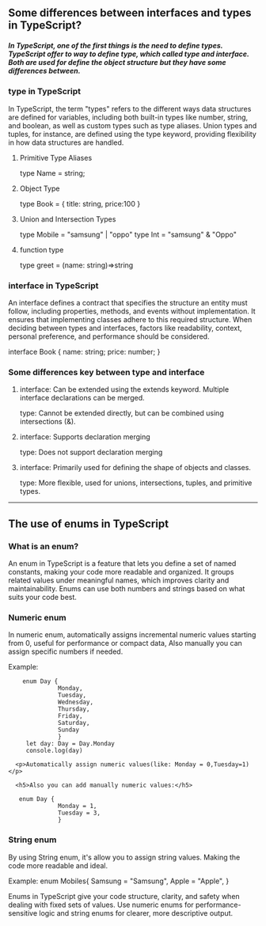 <h2>Some differences between interfaces and types in TypeScript?</h3>

<h5>In TypeScript, one of the first things is the need to define types. TypeScript offer to way to define type, which called type and interface. Both are used for define the object structure but they have some differences between.</h5>

<h3>type in TypeScript</h3>

<p>In TypeScript, the term "types" refers to the different ways data structures are defined for variables, including both built-in types like number, string, and boolean, as well as custom types such as type aliases. Union types and tuples, for instance, are defined using the type keyword, providing flexibility in how data structures are handled.</p>

1. Primitive Type Aliases

   type Name = string;

2. Object Type

   type Book = {
    title: string, price:100
   }

3. Union and Intersection Types

   type Mobile = "samsung" | "oppo"
   type Int = "samsung" & "Oppo"

4. function type

   type greet = (name: string)=>string


<h3>interface in TypeScript</h3>

<p>An interface defines a contract that specifies the structure an entity must follow, including properties, methods, and events without implementation. It ensures that implementing classes adhere to this required structure. When deciding between types and interfaces, factors like readability, context, personal preference, and performance should be considered.</p>

interface Book {
   name: string;
   price: number;
}


<h3>Some differences key between type and interface</h3>

1. <p>interface: Can be extended using the extends keyword. Multiple interface declarations can be merged.</p>
   <p>type: Cannot be extended directly, but can be combined using intersections (&).</p>

2. <p>interface: Supports declaration merging</p>
   <p>type: Does not support declaration merging</p>

3. <p>interface: Primarily used for defining the shape of objects and classes.</p>
   <p>type: More flexible, used for unions, intersections, tuples, and primitive types.</p>

------------------------------------------------------------------

<h2>The use of enums in TypeScript</h2>


<h3>What is an enum?</h3>

<p>An enum in TypeScript is a feature that lets you define a set of named constants, making your code more readable and organized. It groups related values under meaningful names, which improves clarity and maintainability. Enums can use both numbers and strings based on what suits your code best.</p>

<h3>Numeric enum</h3>

<p>In numeric enum, automatically assigns incremental numeric values starting from 0, useful for performance or compact data, Also manually you can assign specific numbers if needed.</p>

Example: 

        enum Day {
                  Monday,
                  Tuesday,
                  Wednesday,
                  Thursday,
                  Friday,
                  Saturday,
                  Sunday
                  }
         let day: Day = Day.Monday
         console.log(day)

      <p>Automatically assign numeric values(like: Monday = 0,Tuesday=1)</p>

      <h5>Also you can add manually numeric values:</h5>

       enum Day {
                  Monday = 1,
                  Tuesday = 3,
                  }

<h3>String enum</h3>

<p>By using String enum, it's allow you to assign string values. Making the code more readable and ideal.</p>

Example: 
         enum Mobiles{
            Samsung = "Samsung",
            Apple = "Apple",
         }

<p>Enums in TypeScript give your code structure, clarity, and safety when dealing with fixed sets of values. Use numeric enums for performance-sensitive logic and string enums for clearer, more descriptive output.</p>